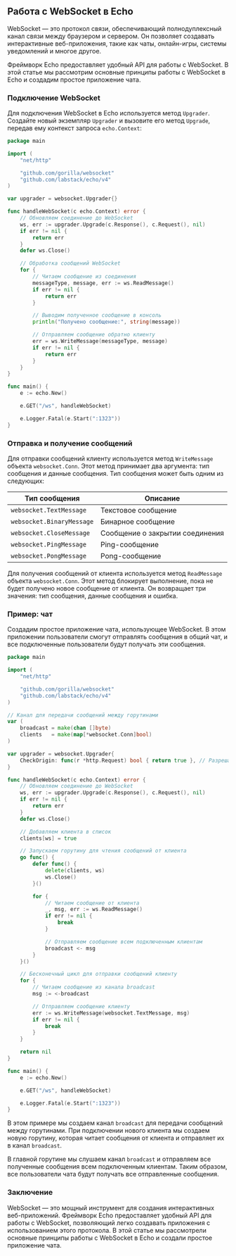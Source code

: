 ## Работа с WebSocket в Echo

WebSocket — это протокол связи, обеспечивающий полнодуплексный канал связи между браузером и сервером. Он позволяет создавать интерактивные веб-приложения, такие как чаты, онлайн-игры, системы уведомлений и многое другое.

Фреймворк Echo предоставляет удобный API для работы с WebSocket. В этой статье мы рассмотрим основные принципы работы с WebSocket в Echo и создадим простое приложение чата.

### Подключение WebSocket

Для подключения WebSocket в Echo используется метод `Upgrader`. Создайте новый экземпляр `Upgrader` и вызовите его метод `Upgrade`, передав ему контекст запроса `echo.Context`:

```go
package main

import (
    "net/http"

    "github.com/gorilla/websocket"
    "github.com/labstack/echo/v4"
)

var upgrader = websocket.Upgrader{}

func handleWebSocket(c echo.Context) error {
    // Обновляем соединение до WebSocket
    ws, err := upgrader.Upgrade(c.Response(), c.Request(), nil)
    if err != nil {
        return err
    }
    defer ws.Close()

    // Обработка сообщений WebSocket
    for {
        // Читаем сообщение из соединения
        messageType, message, err := ws.ReadMessage()
        if err != nil {
            return err
        }

        // Выводим полученное сообщение в консоль
        println("Получено сообщение:", string(message))

        // Отправляем сообщение обратно клиенту
        err = ws.WriteMessage(messageType, message)
        if err != nil {
            return err
        }
    }
}

func main() {
    e := echo.New()

    e.GET("/ws", handleWebSocket)

    e.Logger.Fatal(e.Start(":1323"))
}
```

### Отправка и получение сообщений

Для отправки сообщений клиенту используется метод `WriteMessage` объекта `websocket.Conn`. Этот метод принимает два аргумента: тип сообщения и данные сообщения. Тип сообщения может быть одним из следующих:

| Тип сообщения | Описание |
|---|---|
| `websocket.TextMessage` | Текстовое сообщение |
| `websocket.BinaryMessage` | Бинарное сообщение |
| `websocket.CloseMessage` | Сообщение о закрытии соединения |
| `websocket.PingMessage` | Ping-сообщение |
| `websocket.PongMessage` | Pong-сообщение |

Для получения сообщений от клиента используется метод `ReadMessage` объекта `websocket.Conn`. Этот метод блокирует выполнение, пока не будет получено новое сообщение от клиента. Он возвращает три значения: тип сообщения, данные сообщения и ошибка.

### Пример: чат

Создадим простое приложение чата, использующее WebSocket. В этом приложении пользователи смогут отправлять сообщения в общий чат, и все подключенные пользователи будут получать эти сообщения.

```go
package main

import (
    "net/http"

    "github.com/gorilla/websocket"
    "github.com/labstack/echo/v4"
)

// Канал для передачи сообщений между горутинами
var (
    broadcast = make(chan []byte)
    clients   = make(map[*websocket.Conn]bool)
)

var upgrader = websocket.Upgrader{
    CheckOrigin: func(r *http.Request) bool { return true }, // Разрешаем все источники
}

func handleWebSocket(c echo.Context) error {
    // Обновляем соединение до WebSocket
    ws, err := upgrader.Upgrade(c.Response(), c.Request(), nil)
    if err != nil {
        return err
    }
    defer ws.Close()

    // Добавляем клиента в список
    clients[ws] = true

    // Запускаем горутину для чтения сообщений от клиента
    go func() {
        defer func() {
            delete(clients, ws)
            ws.Close()
        }()

        for {
            // Читаем сообщение от клиента
            _, msg, err := ws.ReadMessage()
            if err != nil {
                break
            }

            // Отправляем сообщение всем подключенным клиентам
            broadcast <- msg
        }
    }()

    // Бесконечный цикл для отправки сообщений клиенту
    for {
        // Читаем сообщение из канала broadcast
        msg := <-broadcast

        // Отправляем сообщение клиенту
        err := ws.WriteMessage(websocket.TextMessage, msg)
        if err != nil {
            break
        }
    }

    return nil
}

func main() {
    e := echo.New()

    e.GET("/ws", handleWebSocket)

    e.Logger.Fatal(e.Start(":1323"))
}
```

В этом примере мы создаем канал `broadcast` для передачи сообщений между горутинами. При подключении нового клиента мы создаем новую горутину, которая читает сообщения от клиента и отправляет их в канал `broadcast`. 

В главной горутине мы слушаем канал `broadcast` и отправляем все полученные сообщения всем подключенным клиентам. Таким образом, все пользователи чата будут получать все отправленные сообщения.

### Заключение

WebSocket — это мощный инструмент для создания интерактивных веб-приложений. Фреймворк Echo предоставляет удобный API для работы с WebSocket, позволяющий легко создавать приложения с использованием этого протокола. В этой статье мы рассмотрели основные принципы работы с WebSocket в Echo и создали простое приложение чата.